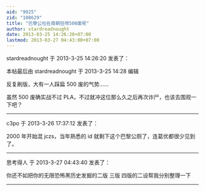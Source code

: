 ```yaml
---
aid: "9025"
zid: "108629"
title: "巴黎公社在南朝狂喷500废呢"
author: stardreadnought
date: 2013-03-25 14:26:20+07:00
lastmod: 2013-03-27 04:43:00+07:00
---
```


stardreadnought 于 2013-3-25 14:26:20 发表了：

本帖最后由 stardreadnought 于 2013-3-25 14:28 编辑

反复刷版，大有一人踩扁 500 废的气势……

虽然 500 废确实战不过 PLA，不过就冲这位那么久之后再次诈尸，也该去围观一下吧？

---

c3po 于 2013-3-26 17:37:12 发表了：

2000 年开始混 jczs，当年熟悉的 id 就剩下这个巴黎公厕了，连葛优都很少见到了。

---

思考得人 于 2013-3-27 04:43:40 发表了：

你还不如把你的无限恐怖黑历史发掘的二版 三版 四版的二设帮我分别整理一下

---
